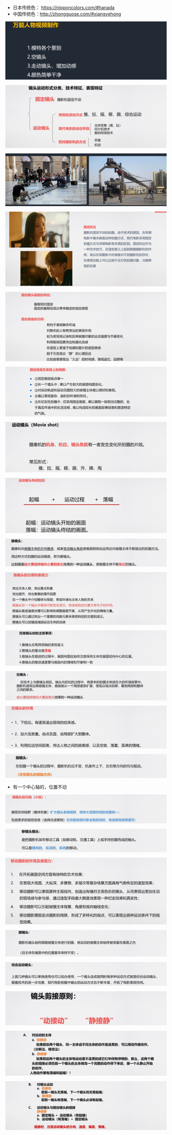 - 日本传统色： https://nipponcolors.com/#hanada
- 中国传统色：http://zhongguose.com/#xiangyehong

![image-20230902195056004](assets/image-20230902195056004.png)

![image-20230902195248336](assets/image-20230902195248336.png)

![image-20230902195451521](assets/image-20230902195451521.png)

![image-20230902195646451](assets/image-20230902195646451.png)

![image-20230902200217636](assets/image-20230902200217636.png)

![image-20230902213631489](assets/image-20230902213631489.png)

![image-20230902213645629](assets/image-20230902213645629.png)

![image-20230902213659152](assets/image-20230902213659152.png)

![image-20230902214214618](assets/image-20230902214214618.png)

![image-20230902214756479](assets/image-20230902214756479.png)

![image-20230902215031145](assets/image-20230902215031145.png)

![image-20230902215300846](assets/image-20230902215300846.png)

![image-20230902215505010](assets/image-20230902215505010.png)

![image-20230902215535043](assets/image-20230902215535043.png)

- 有一个中心轴的，位置不动

![image-20230902215652590](assets/image-20230902215652590.png)

![image-20230902215825121](assets/image-20230902215825121.png)

![image-20230902220013746](assets/image-20230902220013746.png)

![image-20230902220024362](assets/image-20230902220024362.png)

![image-20230902220229936](assets/image-20230902220229936.png)

![image-20230902221303710](assets/image-20230902221303710.png)

![image-20230902221325327](assets/image-20230902221325327.png)

![image-20230902221337478](assets/image-20230902221337478.png)
